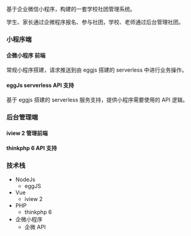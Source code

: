 基于企业微信小程序，构建的一套学校社团管理系统。

学生、家长通过企微程序报名、参与社团，学校、老师通过后台管理社团。



### 小程序端



#### 企微小程序 前端

常规小程序搭建，请求推送到由 eggjs 搭建的 serverless 中进行业务操作。

#### eggJs serverless API 支持

基于 eggjs 搭建的 serverless 服务支持，提供小程序需要使用的 API 逻辑。



### 后台管理端

#### iview 2 管理前端



#### thinkphp 6 API 支持





### 技术栈

- NodeJs
  - eggJS
- Vue
  - iview 2
- PHP 
  - thinkphp 6
- 企微小程序
  - 企微 API 